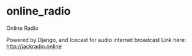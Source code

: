# online_radio
Online Radio

Powered by Django, and Icecast for audio internet broadcast
Link here: http://jackradio.online
